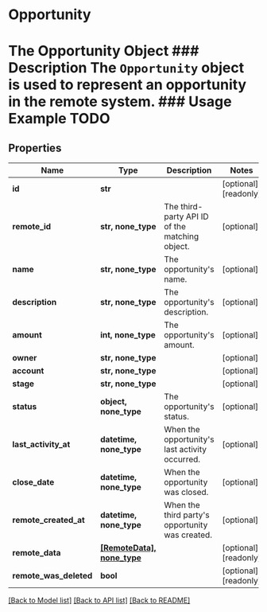 # Opportunity

# The Opportunity Object ### Description The `Opportunity` object is used to represent an opportunity in the remote system. ### Usage Example TODO

## Properties
Name | Type | Description | Notes
------------ | ------------- | ------------- | -------------
**id** | **str** |  | [optional] [readonly] 
**remote_id** | **str, none_type** | The third-party API ID of the matching object. | [optional] 
**name** | **str, none_type** | The opportunity&#39;s name. | [optional] 
**description** | **str, none_type** | The opportunity&#39;s description. | [optional] 
**amount** | **int, none_type** | The opportunity&#39;s amount. | [optional] 
**owner** | **str, none_type** |  | [optional] 
**account** | **str, none_type** |  | [optional] 
**stage** | **str, none_type** |  | [optional] 
**status** | **object, none_type** | The opportunity&#39;s status. | [optional] 
**last_activity_at** | **datetime, none_type** | When the opportunity&#39;s last activity occurred. | [optional] 
**close_date** | **datetime, none_type** | When the opportunity was closed. | [optional] 
**remote_created_at** | **datetime, none_type** | When the third party&#39;s opportunity was created. | [optional] 
**remote_data** | [**[RemoteData], none_type**](RemoteData.md) |  | [optional] [readonly] 
**remote_was_deleted** | **bool** |  | [optional] [readonly] 

[[Back to Model list]](../README.md#documentation-for-models) [[Back to API list]](../README.md#documentation-for-api-endpoints) [[Back to README]](../README.md)



